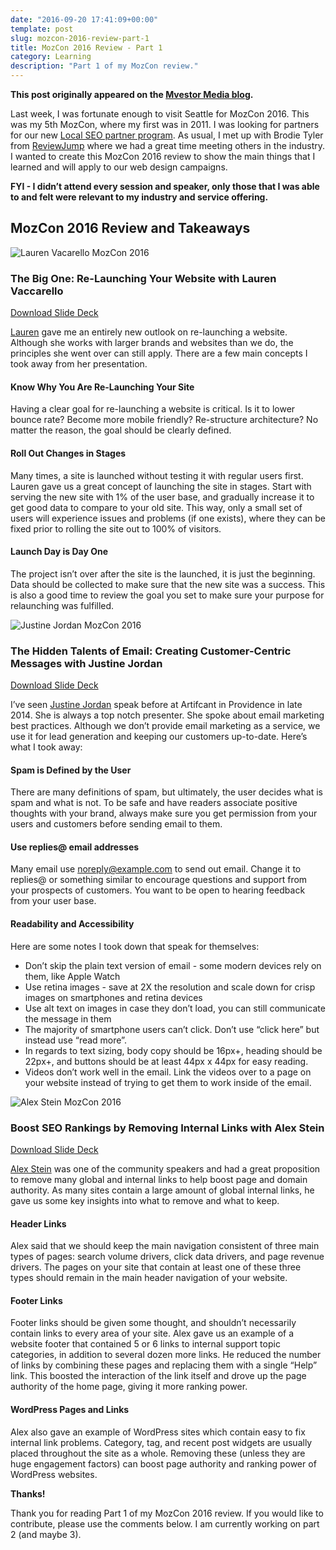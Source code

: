 ```yaml
---
date: "2016-09-20 17:41:09+00:00"
template: post
slug: mozcon-2016-review-part-1
title: MozCon 2016 Review - Part 1
category: Learning
description: "Part 1 of my MozCon review."
---
```


**This post originally appeared on the [Mvestor Media blog](https://www.mvestormedia.com/mozcon-2016-review-part-1/).**

Last week, I was fortunate enough to visit Seattle for MozCon 2016. This was my 5th MozCon, where my first was in 2011. I was looking for partners for our new [Local SEO partner program](http://www.mvestormedia.com/local-seo-agency-partner-program/). As usual, I met up with Brodie Tyler from [ReviewJump](http://reviewjump.com) where we had a great time meeting others in the industry. I wanted to create this MozCon 2016 review to show the main things that I learned and will apply to our web design campaigns.

**FYI - I didn’t attend every session and speaker, only those that I was able to and felt were relevant to my industry and service offering.**

## MozCon 2016 Review and Takeaways

![Lauren Vacarello MozCon 2016](http://www.mvestormedia.com/wp-content/uploads/2016/09/lauren-vacarello-mozcon2016-e1474391923757.png)

### The Big One: Re-Launching Your Website with Lauren Vaccarello

[Download Slide Deck](http://www.mvestormedia.com/wp-content/uploads/2016/09/Lauren-Vaccarello-The-Big-One-Relaunching-Your-Website-MozCon-2016.pdf)

[Lauren](https://twitter.com/laurenv) gave me an entirely new outlook on re-launching a website. Although she works with larger brands and websites than we do, the principles she went over can still apply. There are a few main concepts I took away from her presentation.

#### Know Why You Are Re-Launching Your Site

Having a clear goal for re-launching a website is critical. Is it to lower bounce rate? Become more mobile friendly? Re-structure architecture? No matter the reason, the goal should be clearly defined.

#### Roll Out Changes in Stages

Many times, a site is launched without testing it with regular users first. Lauren gave us a great concept of launching the site in stages. Start with serving the new site with 1% of the user base, and gradually increase it to get good data to compare to your old site. This way, only a small set of users will experience issues and problems (if one exists), where they can be fixed prior to rolling the site out to 100% of visitors.

#### Launch Day is Day One

The project isn’t over after the site is the launched, it is just the beginning. Data should be collected to make sure that the new site was a success. This is also a good time to review the goal you set to make sure your purpose for relaunching was fulfilled.

![Justine Jordan MozCon 2016](http://www.mvestormedia.com/wp-content/uploads/2016/09/justine-jordan-mozcon-2016-e1474392014186.png)

### The Hidden Talents of Email: Creating Customer-Centric Messages with Justine Jordan

[Download Slide Deck](http://www.mvestormedia.com/wp-content/uploads/2016/09/Justine-Jordan-The-Hidden-Talents-of-Email-Creating-Customer-Centric-Messages-MozCon-2016.pdf)

I’ve seen [Justine Jordan](https://twitter.com/meladorri) speak before at Artifcant in Providence in late 2014. She is always a top notch presenter. She spoke about email marketing best practices. Although we don’t provide email marketing as a service, we use it for lead generation and keeping our customers up-to-date. Here’s what I took away:

#### Spam is Defined by the User

There are many definitions of spam, but ultimately, the user decides what is spam and what is not. To be safe and have readers associate positive thoughts with your brand, always make sure you get permission from your users and customers before sending email to them.

#### Use replies@ email addresses

Many email use noreply@example.com to send out email. Change it to replies@ or something similar to encourage questions and support from your prospects of customers. You want to be open to hearing feedback from your user base.

#### Readability and Accessibility

Here are some notes I took down that speak for themselves:

- Don’t skip the plain text version of email - some modern devices rely on them, like Apple Watch
- Use retina images - save at 2X the resolution and scale down for crisp images on smartphones and retina devices
- Use alt text on images in case they don’t load, you can still communicate the message in them
- The majority of smartphone users can’t click. Don’t use “click here” but instead use “read more”.
- In regards to text sizing, body copy should be 16px+, heading should be 22px+, and buttons should be at least 44px x 44px for easy reading.
- Videos don’t work well in the email. Link the videos over to a page on your website instead of trying to get them to work inside of the email.

![Alex Stein MozCon 2016](http://www.mvestormedia.com/wp-content/uploads/2016/09/alex-stein-mozcon-2016-e1474392050903.png)

### Boost SEO Rankings by Removing Internal Links with Alex Stein

[Download Slide Deck](http://www.mvestormedia.com/wp-content/uploads/2016/09/Alex-Stein-MozCon-2016-Boost-SEO-Rankings-by-Removing-Internal-Links.pdf)

[Alex Stein](https://twitter.com/sonofadiplomat) was one of the community speakers and had a great proposition to remove many global and internal links to help boost page and domain authority. As many sites contain a large amount of global internal links, he gave us some key insights into what to remove and what to keep.

#### Header Links

Alex said that we should keep the main navigation consistent of three main types of pages: search volume drivers, click data drivers, and page revenue drivers. The pages on your site that contain at least one of these three types should remain in the main header navigation of your website.

#### Footer Links

Footer links should be given some thought, and shouldn’t necessarily contain links to every area of your site. Alex gave us an example of a website footer that contained 5 or 6 links to internal support topic categories, in addition to several dozen more links. He reduced the number of links by combining these pages and replacing them with a single “Help” link. This boosted the interaction of the link itself and drove up the page authority of the home page, giving it more ranking power.

#### WordPress Pages and Links

Alex also gave an example of WordPress sites which contain easy to fix internal link problems. Category, tag, and recent post widgets are usually placed throughout the site as a whole. Removing these (unless they are huge engagement factors) can boost page authority and ranking power of WordPress websites.

**Thanks!**

Thank you for reading Part 1 of my MozCon 2016 review. If you would like to contribute, please use the comments below. I am currently working on part 2 (and maybe 3).
